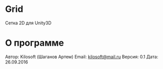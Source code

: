 # Grid
Сетка 2D для Unity3D

# О программе
Автор: Kilosoft (Шаганов Артем)  Email: kilosoft@mail.ru
Версия: 0.1
Дата: 26.09.2016
